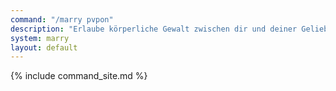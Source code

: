 ```yaml
---
command: "/marry pvpon"
description: "Erlaube körperliche Gewalt zwischen dir und deiner Geliebten."
system: marry
layout: default
---
```


{% include command_site.md %}
